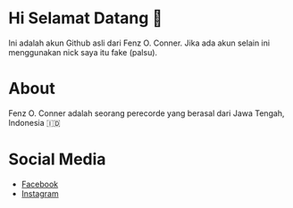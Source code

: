 <h1>Hi Selamat Datang 👋</h1>
<p>Ini adalah akun Github asli dari Fenz O. Conner. Jika ada akun selain ini menggunakan nick saya itu fake (palsu).</p>
<h1>About</h1>
<p>Fenz O. Conner adalah seorang perecorde yang berasal dari Jawa Tengah, Indonesia 🇮🇩</p>
<h1>Social Media</h1>
<ul>
   <li><a href="https://www.facebook.com/jibran.ysi">Facebook</a></li>
   <li><a href="https://www.instagram.com/japon.xyz">Instagram</a></li>
</ul>
